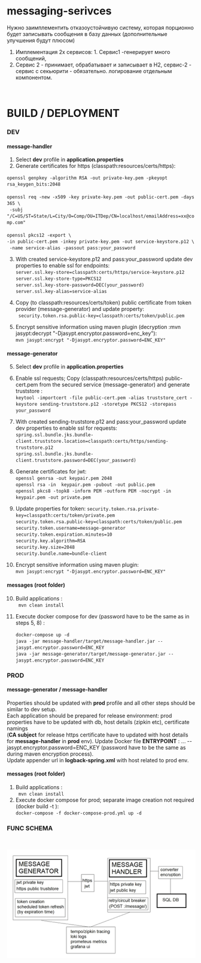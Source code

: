 # messaging-serivces
Нужно заимплементить отказоустойчивую систему, которая порционно будет записывать сообщения в базу данных (дополнительные улучшения будут плюсом)
1. Имплементация 2х сервисов: 1. Сервис1 -генерирует много сообщений,  
2. Сервис 2 - принимает, обрабатывает и записывает в Н2, сервис-2 - сервис с секьюрити - обязательно. 
логирование отдельным компонентом.
<br/>



# BUILD / DEPLOYMENT
### DEV
#### message-handler
1. Select **dev** profile in **application.properties**
2. Generate certificates for https (classpath:resources/certs/https): <br/>

``openssl genpkey -algorithm RSA -out private-key.pem -pkeyopt rsa_keygen_bits:2048`` <br/><br/>
``openssl req -new -x509 -key private-key.pem -out public-cert.pem -days 365 \`` <br/>
`` -subj "/C=US/ST=State/L=City/O=Comp/OU=ITDep/CN=localhost/emailAddress=xx@comp.com"`` <br/><br/>
``openssl pkcs12 -export \ ``<br/> 
`` -in public-cert.pem -inkey private-key.pem -out service-keystore.p12 \ ``<br/> 
`` -name service-alias -passout pass:your_password`` <br/>

3. With created service-keystore.p12 and pass:your_password update dev properties to enable ssl for endpoints:<br/>
``server.ssl.key-store=classpath:certs/https/service-keystore.p12`` <br/>
``server.ssl.key-store-type=PKCS12`` <br/>
``server.ssl.key-store-password=DEC(your_password)`` <br/>
``server.ssl.key-alias=service-alias`` <br/>

4. Copy (to classpath:resources/certs/token) public certificate from token provider (message-generator) and update property: <br/>
`` security.token.rsa.public-key=classpath:certs/token/public.pem`` <br/>

5. Encrypt sensitive information using maven plugin  (decryption :mvn jasypt:decrypt "-Djasypt.encryptor.password=enc_key"): <br/>
   ``mvn jasypt:encrypt "-Djasypt.encryptor.password=ENC_KEY"`` <br/>

#### message-generator
5. Select **dev** profile in **application.properties**
6. Enable ssl requests; Copy (classpath:resources/certs/https) public-cert.pem from the secured service (message-generator) and 
generate truststore : <br/>
``keytool -importcert -file public-cert.pem -alias truststore_cert -keystore sending-truststore.p12 -storetype PKCS12 -storepass your_password`` <br/>

7. With created sending-truststore.p12 and pass:your_password update dev properties to enable ssl for requests:
``spring.ssl.bundle.jks.bundle-client.truststore.location=classpath:certs/https/sending-truststore.p12`` <br/>
``spring.ssl.bundle.jks.bundle-client.truststore.password=DEC(your_password)`` <br/>
8. Generate certificates for jwt:<br/>
``openssl genrsa -out keypair.pem 2048`` <br/>
``openssl rsa -in  keypair.pem -pubout -out public.pem`` <br/>
``openssl pkcs8 -topk8 -inform PEM -outform PEM -nocrypt -in keypair.pem -out private.pem`` <br/>

9. Update properties for token:
   ``security.token.rsa.private-key=classpath:certs/token/private.pem`` <br/>
   ``security.token.rsa.public-key=classpath:certs/token/public.pem`` <br/>
   ``security.token.username=message-generator`` <br/>
   ``security.token.expiration.minutes=10`` <br/>
   ``security.key.algorithm=RSA`` <br/>
   ``security.key.size=2048`` <br/>
   ``security.bundle.name=bundle-client`` <br/>

9. Encrypt sensitive information using maven plugin:  <br/>
   ``mvn jasypt:encrypt "-Djasypt.encryptor.password=ENC_KEY"`` <br/>

#### messages (root folder)
10. Build applications : <br/>
   `` mvn clean install`` <br/>
11. Execute docker compose for dev (password have to be the same as in steps 5, 8) : <br/>

    ``docker-compose up -d`` <br/>
    ``java -jar message-handler/target/message-handler.jar --jasypt.encryptor.password=ENC_KEY`` <br/>
    ``java -jar message-generator/target/message-generator.jar --jasypt.encryptor.password=ENC_KEY`` <br/>
### PROD
#### message-generator / message-handler
Properties should be updated with **prod** profile and all other steps should be similar to dev setup.<br/>
Each application should be prepared for release environment: prod properties have to be updated with db, host details (zipkin etc), certificate namings <br/>
(**CA subject** for release https certificate have to updated with host details for **message-handler** in **prod** env).
Update Docker file **ENTRYPOINT** : ... --jasypt.encryptor.password=ENC_KEY  (password have to be the same as during maven encryption process). <br/>
Update appender url in **logback-spring.xml** with host related to prod env.
#### messages (root folder)
1. Build applications : <br/>
    `` mvn clean install`` <br/>
2. Execute docker compose for prod; separate image creation not required (docker build -t <name>): <br/>
``docker-compose -f docker-compose-prod.yml up -d`` <br/>
### FUNC SCHEMA
<br/>
<p align="center">
  <img src="https://github.com/Balagurovskiy/messaging-serivces/blob/24f41d51ec9a8fd5826d9712550dd2816f03b958/scheme.jpg" title="hover text">
</p>
